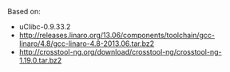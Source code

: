 Based on:
* uClibc-0.9.33.2
* http://releases.linaro.org/13.06/components/toolchain/gcc-linaro/4.8/gcc-linaro-4.8-2013.06.tar.bz2
* http://crosstool-ng.org/download/crosstool-ng/crosstool-ng-1.19.0.tar.bz2